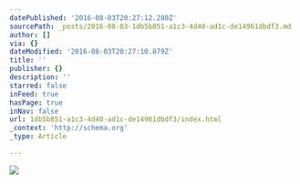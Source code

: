 ```yaml
---
datePublished: '2016-08-03T20:27:12.280Z'
sourcePath: _posts/2016-08-03-1db5b851-a1c3-4d40-ad1c-de14961dbdf3.md
author: []
via: {}
dateModified: '2016-08-03T20:27:10.879Z'
title: ''
publisher: {}
description: ''
starred: false
inFeed: true
hasPage: true
inNav: false
url: 1db5b851-a1c3-4d40-ad1c-de14961dbdf3/index.html
_context: 'http://schema.org'
_type: Article

---
```

![](https://the-grid-user-content.s3-us-west-2.amazonaws.com/37cbc641-bed2-44a0-b7ba-f50a35eccf95.jpg)